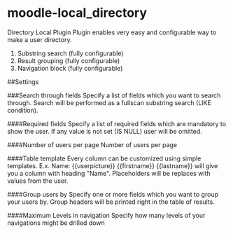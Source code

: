 # moodle-local_directory
Directory Local Plugin
Plugin enables very easy and configurable way to make a user directory. 

1. Substring search (fully configurable)
2. Result grouping (fully configurable)
3. Navigation block (fully configurable)

##Settings

###Search through fields
Specify a list of fields which you want to search through. Search will be performed as a fullscan substring search (LIKE condition).

####Required fields
Specify a list of required fields which are mandatory to show the user. If any value is not set (IS NULL) user will be omitted.

####Number of users per page
Number of users per page

####Table template
Every column can be customized using simple templates. 
E.x. Name: {{userpicture}} {{firstname}} {{lastname}} 
will give you a column with heading "Name". Placeholders will be replaces with values from the user.

####Group users by
Specify one or more fields which you want to group your users by.
Group headers will be printed right in the table of results.

####Maximum Levels in navigation
Specify how many levels of your navigations might be drilled down

